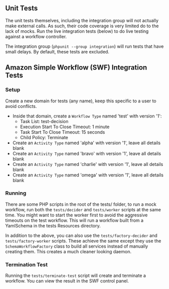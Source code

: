 Unit Tests
----------

The unit tests themselves, including the integration group will not actually make external calls. As such, their code
coverage is very limited do to the lack of mocks. Run the live integration tests (below) to do live testing against a
workflow controller.

The integration group (`phpunit --group integration`) will run tests that have small delays. By default, these tests
are excluded.


Amazon Simple Workflow (SWF) Integration Tests
----------------------------------------------

### Setup

Create a new domain for tests (any name), keep this specific to a user to avoid conflicts.

* Inside that domain, create a `Workflow Type` named 'test' with version '1':
    * Task List: test-decision
    * Execution Start To Close Timeout: 1 minute
    * Task Start To Close Timeout: 15 seconds
    * Child Policy: Terminate
* Create an `Activity Type` named 'alpha' with version '1', leave all details blank
* Create an `Activity Type` named 'bravo' with version '1', leave all details blank
* Create an `Activity Type` named 'charlie' with version '1', leave all details blank
* Create an `Activity Type` named 'omega' with version '1', leave all details blank

### Running

There are some PHP scripts in the root of the tests/ folder, to run a mock workflow, run both the `tests/decider` and
`tests/worker` scripts at the same time. You might want to start the worker first to avoid the aggressive timeouts on
the test workflow. This will run a workflow built from a YamlSchema in the tests Resources directory.

In addition to the above, you can also use the `tests/factory-decider` and `tests/factory-worker` scripts. These
achieve the same except they use the `SchemaWorkflowFactory` class to build all services instead of manually creating
them. This creates a much cleaner looking daemon.

### Termination Test

Running the `tests/terminate-test` script will create and terminate a workflow. You can view the result in the SWF
control panel.
